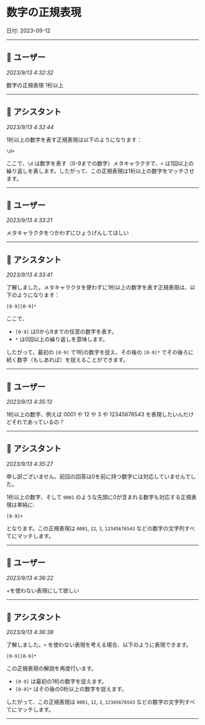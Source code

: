 # 数字の正規表現

日付: 2023-09-12

---

## 👤 ユーザー
*2023/9/13 4:32:32*

数字の正規表現 1桁以上

---

## 🤖 アシスタント
*2023/9/13 4:32:44*

1桁以上の数字を表す正規表現は以下のようになります：

```
\d+
```

ここで、`\d` は数字を表す（0-9までの数字）メタキャラクタで、`+` は1回以上の繰り返しを表します。したがって、この正規表現は1桁以上の数字をマッチさせます。

---

## 👤 ユーザー
*2023/9/13 4:33:21*

メタキャラクタをつかわずにひょうげんしてほしい

---

## 🤖 アシスタント
*2023/9/13 4:33:41*

了解しました。メタキャラクタを使わずに1桁以上の数字を表す正規表現は、以下のようになります：

```
[0-9][0-9]*
```

ここで、

- `[0-9]` は0から9までの任意の数字を表す。
- `*` は0回以上の繰り返しを意味します。

したがって、最初の `[0-9]` で1桁の数字を捉え、その後の `[0-9]*` でその後ろに続く数字（もしあれば）を捉えることができます。

---

## 👤 ユーザー
*2023/9/13 4:35:13*

1桁以上の数字、例えば 0001 や 12 や 3 や 12345676543 を表現したいんだけどそれであっているの？

---

## 🤖 アシスタント
*2023/9/13 4:35:27*

申し訳ございません、前回の回答は0を前に持つ数字には対応していませんでした。

1桁以上の数字、そして `0001` のような先頭に0が含まれる数字も対応する正規表現は単純に:

```
[0-9]+
```

となります。この正規表現は `0001`, `12`, `3`, `12345676543` などの数字の文字列すべてにマッチします。

---

## 👤 ユーザー
*2023/9/13 4:36:22*

+を使わない表現にして欲しい

---

## 🤖 アシスタント
*2023/9/13 4:36:38*

了解しました。`+` を使わない表現を考える場合、以下のように表現できます。

```
[0-9][0-9]*
```

この正規表現の解説を再度行います。

- `[0-9]` は最初の1桁の数字を捉えます。
- `[0-9]*` はその後の0桁以上の数字を捉えます。

したがって、この正規表現は `0001`, `12`, `3`, `12345676543` などの数字の文字列すべてにマッチします。

---

